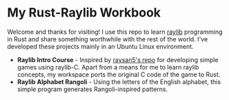 # My Rust-Raylib Workbook

Welcome and thanks for visiting! I use this repo to learn [raylib](https://www.raylib.com/) programming in Rust and share something worthwhile with the rest of the world. I've developed these projects mainly in an Ubuntu Linux environment.

- **Raylib Intro Course** - Inspired by [raysan5's repo](https://github.com/raysan5/raylib-intro-course?tab=readme-ov-file) for developing simple games using raylib-C. Apart from a means for me to learn raylib concepts, my workspace ports the original C code of the game to Rust.
- **Raylib Alphabet Rangoli** - Using the letters of the English alphabet, this simple program generates Rangoli-inspired patterns.
